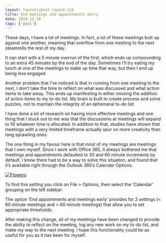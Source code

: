 ```yaml
---
layout: layouts/post-layout.njk 
title: End meetings and appointments early
date: 2019-12-18
tags: ['post']
---
```

<!-- Excerpt Start -->
These days, I have a lot of meetings. In fact, a lot of these meetings butt up against one another, meaning that overflow from one meeting to the next steamrolls the rest of my day.
<!-- Excerpt End -->
It can start with a 5 minute overrun of the first, which ends up compounding to an extra 45 minutes by the end of the day. Sometimes I’ll try eating my lunch at one of the meetings to make up time that way, but then I end up being less engaged.

Another problem that I’ve noticed is that in running from one meeting to the next, I don’t take the time to reflect on what was discussed and what action items to take away. This ends up manifesting in either missing the addition of action items to my to-do list. My brain is built to create process and solve puzzles, not to maintain the integrity of an ephemeral to-do list.

I have done a lot of research on having more effective meetings and one thing that I stuck out to me was that the discussions at meetings will expand to fill whatever time is allocated. In addition to that, studies have shown that meetings with a very limited timeframe actually spur on more creativity than long sprawling ones.

The one thing in my favour here is that most of my meetings are meetings that I own myself. Since I work with Office 365, it always bothered me that meetings and appointments defaulted to 30 and 60 minute increments by default. I knew there had to be a way to solve this situation, and found that it’s available right through the Outlook 365’s Calendar Options.

<a href="/img/blog/end-early.png">
  <picture>
    <source media="(min-width:480px)" srcset="/img/blog/end-early-480.png">
    <source media="(min-width:320px)" srcset="/img/blog/end-early-320.png">
    <source media="(min-width:160px)" srcset="/img/blog/end-early-160.png">
    <img src="/img/blog/end-early.png" alt="Flowers" style="width:auto;max-width:100%">
  </picture>
</a>

To find this setting you click on File > Options, then select the ‘Calendar’ grouping on the left sidebar.

The option ‘End appointments and meetings early’ provides for 2 settings (< 60 minute meetings and > 60 minute meetings) that allow you to set appropriate thresholds.

After making this change, all of my meetings have been changed to provide the ability to reflect on the meeting, log any new work on my to-do list, and make my way to the next meeting. I hope this functionality could be as useful for you as it has been for myself.